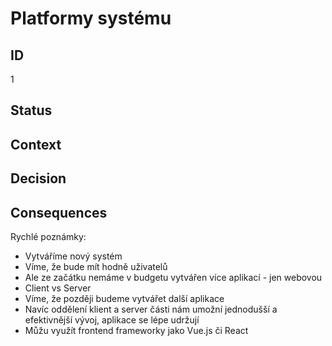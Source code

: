 # Platformy systému

## ID

1

## Status 

## Context 

## Decision 

## Consequences

Rychlé poznámky:
- Vytváříme nový systém
- Víme, že bude mít hodně uživatelů
- Ale ze začátku nemáme v budgetu vytvářen více aplikací - jen webovou
- Client vs Server
- Víme, že později budeme vytvářet další aplikace
- Navíc oddělení klient a server části nám umožní jednodušší a efektivnější vývoj, aplikace se lépe udržují
- Můžu využít frontend frameworky jako Vue.js či React